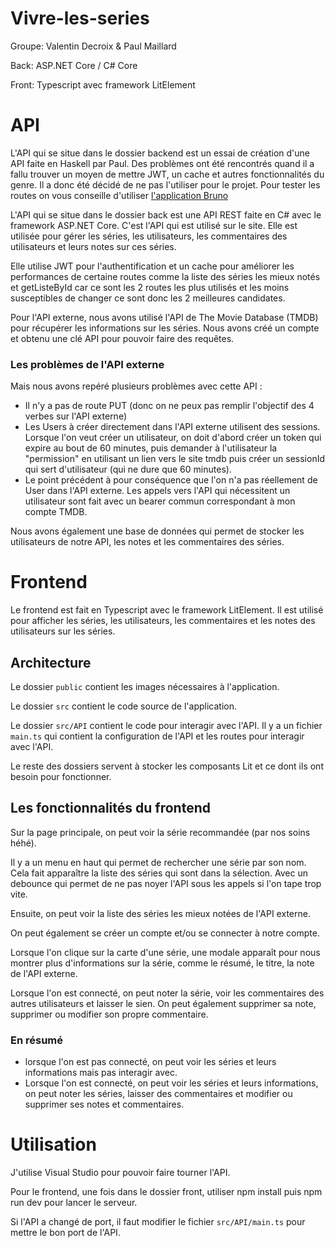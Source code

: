 # Vivre-les-series

Groupe: Valentin Decroix & Paul Maillard

Back: ASP.NET Core / C# Core

Front: Typescript avec framework LitElement

# API

L'API qui se situe dans le dossier backend est un essai de création d'une API faite en Haskell par Paul. Des problèmes ont été rencontrés quand il a fallu trouver un moyen de mettre JWT, un cache et autres fonctionnalités du genre. Il a donc été décidé de ne pas l'utiliser pour le projet. Pour tester les routes on vous conseille d'utiliser [l'application Bruno](https://www.usebruno.com/) 

L'API qui se situe dans le dossier back est une API REST faite en C# avec le framework ASP.NET Core. C'est l'API qui est utilisé sur le site. Elle est utilisée pour gérer les séries, les utilisateurs, les commentaires des utilisateurs et leurs notes sur ces séries.

Elle utilise JWT pour l'authentification et un cache pour améliorer les performances de certaine routes comme la liste des séries les mieux notés et getListeById car ce sont les 2 routes les plus utilisés et les moins susceptibles de changer ce sont donc les 2 meilleures candidates.

Pour l'API externe, nous avons utilisé l'API de The Movie Database (TMDB) pour récupérer les informations sur les séries. Nous avons créé un compte et obtenu une clé API pour pouvoir faire des requêtes.

### Les problèmes de l'API externe
Mais nous avons repéré plusieurs problèmes avec cette API :
- Il n'y a pas de route PUT (donc on ne peux pas remplir l'objectif des 4 verbes sur l'API externe)
- Les Users à créer directement dans l'API externe utilisent des sessions. Lorsque l'on veut créer un utilisateur, on doit d'abord créer un token qui expire au bout de 60 minutes, puis demander à l'utilisateur la "permission" en utilisant un lien vers le site tmdb puis créer un sessionId qui sert d'utilisateur (qui ne dure que 60 minutes).
- Le point précédent à pour conséquence que l'on n'a pas réellement de User dans l'API externe. Les appels vers l'API qui nécessitent un utilisateur sont fait avec un bearer commun correspondant à mon compte TMDB.

Nous avons également une base de données qui permet de stocker les utilisateurs de notre API, les notes et les commentaires des séries.

# Frontend

Le frontend est fait en Typescript avec le framework LitElement. Il est utilisé pour afficher les séries, les utilisateurs, les commentaires et les notes des utilisateurs sur les séries.

## Architecture

Le dossier `public` contient les images nécessaires à l'application.

Le dossier `src` contient le code source de l'application.

Le dossier `src/API` contient le code pour interagir avec l'API. Il y a un fichier `main.ts` qui contient la configuration de l'API et les routes pour interagir avec l'API.

Le reste des dossiers servent à stocker les composants Lit et ce dont ils ont besoin pour fonctionner.

## Les fonctionnalités du frontend

Sur la page principale, on peut voir la série recommandée (par nos soins héhé).

Il y a un menu en haut qui permet de rechercher une série par son nom. Cela fait apparaître la liste des séries qui sont dans la sélection. Avec un debounce qui permet de ne pas noyer l'API sous les appels si l'on tape trop vite.

Ensuite, on peut voir la liste des séries les mieux notées de l'API externe.

On peut également se créer un compte et/ou se connecter à notre compte.

Lorsque l'on clique sur la carte d'une série, une modale apparaît pour nous montrer plus d'informations sur la série, comme le résumé, le titre, la note de l'API externe.

Lorsque l'on est connecté, on peut noter la série, voir les commentaires des autres utilisateurs et laisser le sien. On peut également supprimer sa note, supprimer ou modifier son propre commentaire.

### En résumé
- lorsque l'on est pas connecté, on peut voir les séries et leurs informations mais pas interagir avec.
- Lorsque l'on est connecté, on peut voir les séries et leurs informations, on peut noter les séries, laisser des commentaires et modifier ou supprimer ses notes et commentaires.


# Utilisation

J'utilise Visual Studio pour pouvoir faire tourner l'API. 

Pour le frontend, une fois dans le dossier front, utiliser npm install puis npm run dev pour lancer le serveur.

Si l'API a changé de port, il faut modifier le fichier `src/API/main.ts` pour mettre le bon port de l'API.